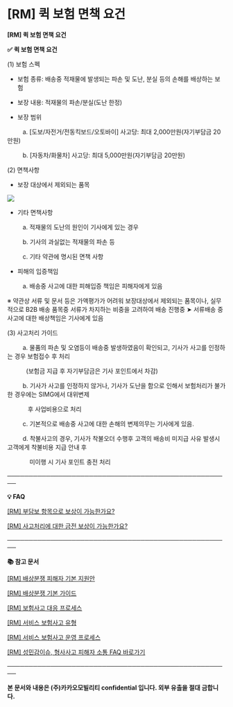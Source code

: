 # [RM] 퀵 보험 면책 요건

**[RM] 퀵 보험 면책 요건**

****✅ 퀵 보험 면책 요건****

(1) 보험 스펙

- 보험 종류: 배송중 적재물에 발생되는 파손 및 도난, 분실 등의 손해를 배상하는 보험

- 보장 내용: 적재물의 파손/분실(도난 한정)

- 보장 범위

         a. [도보/자전거/전동킥보드/오토바이] 사고당: 최대 2,000만원(자기부담금 20만원)

         b. [자동차/화물차] 사고당: 최대 5,000만원(자기부담금 20만원)

(2) 면책사항

- 보장 대상에서 제외되는 품목

![](https://kakaomobilitysupport.zendesk.com/hc/article_attachments/40720985051417)

- 기타 면책사항

         a. 적재물의 도난의 원인이 기사에게 있는 경우

         b. 기사의 과실없는 적재물의 파손 등

         c. 기타 약관에 명시된 면책 사항

- 피해의 입증책임

         a. 배송중 사고에 대한 피해입증 책임은 피해자에게 있음

※ 약관상 서류 및 문서 등은 가액평가가 어려워 보장대상에서 제외되는 품목이나, 실무적으로 B2B 배송 품목중 서류가 차지하는 비중을 고려하여 배송 진행중 ➤ 서류배송 중 사고에 대한 배상책임은 기사에게 있음

(3) 사고처리 가이드

         a. 물품의 파손 및 오염등이 배송중 발생하였음이 확인되고, 기사가 사고를 인정하는 경우 보험접수 후 처리

           (보험금 지급 후 자기부담금은 기사 포인트에서 차감)

         b. 기사가 사고를 인정하지 않거나, 기사가 도난을 함으로 인해서 보험처리가 불가한 경우에는 SIMG에서 대위변제

            후 사업비용으로 처리

         c. 기본적으로 배송중 사고에 대한 손해의 변제의무는 기사에게 있음.

         d. 착불사고의 경우, 기사가 착불오더 수행후 고객의 배송비 미지급 사유 발생시 고객에게 착불비용 지급 안내 후

             미이행 시 기사 포인트 충전 처리

────────────────────────────────────────────────────

****💡 FAQ****

[[RM] 부담보 항목으로 보상이 가능한가요?](https://kakaomobilitysupport.zendesk.com/hc/ko/articles/40683393656729)

[[RM] 사고처리에 대한 금전 보상이 가능한가요?](https://kakaomobilitysupport.zendesk.com/hc/ko/articles/40683118321049)

**────────────────────────────────────────────────────**

**📚 참고 문서**

[[RM] 배상분쟁 피해자 기본 지원안](https://kakaomobilitysupport.zendesk.com/hc/ko/articles/40717919011225)

[[RM] 배상분쟁 기본 가이드](https://kakaomobilitysupport.zendesk.com/hc/ko/articles/40715116674329)

[[RM] 보험사고 대응 프로세스](https://kakaomobilitysupport.zendesk.com/hc/ko/articles/40717238182553)

[[RM] 서비스 보험사고 유형](https://kakaomobilitysupport.zendesk.com/hc/ko/articles/40721290232729)

[[RM] 서비스 보험사고 운영 프로세스](https://kakaomobilitysupport.zendesk.com/hc/ko/articles/40721365410585)

[[RM] 성민감이슈, 형사사고 피해자 소통 FAQ 바로가기](https://kakaomobilitysupport.zendesk.com/hc/ko/sections/39995774557721--RM-%EC%84%B1%EB%AF%BC%EA%B0%90%EC%9D%B4%EC%8A%88-%ED%98%95%EC%82%AC%EC%82%AC%EA%B3%A0-%ED%94%BC%ED%95%B4%EC%9E%90-%EC%86%8C%ED%86%B5-FAQ)

**────────────────────────────────────────────────────**

**본 문서와 내용은 (주)카카오모빌리티 confidential 입니다. 외부 유출을 절대 금합니다.**